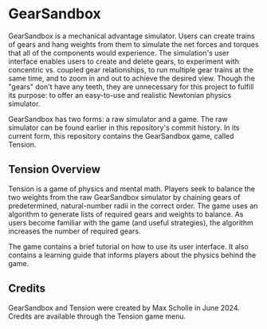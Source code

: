 # GearSandbox
GearSandbox is a mechanical advantage simulator. Users can create trains of gears and hang weights from them to simulate the net forces and torques that all of the components would experience. The simulation's user interface enables users to create and delete gears, to experiment with concentric vs. coupled gear relationships, to run multiple gear trains at the same time, and to zoom in and out to achieve the desired view. Though the "gears" don't have any teeth, they are unnecessary for this project to fulfill its purpose: to offer an easy-to-use and realistic Newtonian physics simulator.

GearSandbox has two forms: a raw simulator and a game. The raw simulator can be found earlier in this repository's commit history. In its current form, this repository contains the GearSandbox game, called Tension.

## Tension Overview
Tension is a game of physics and mental math. Players seek to balance the two weights from the raw GearSandbox simulator by chaining gears of predetermined, natural-number radii in the correct order. The game uses an algorithm to generate lists of required gears and weights to balance. As users become familiar with the game (and useful strategies), the algorithm increases the number of required gears.

The game contains a brief tutorial on how to use its user interface. It also contains a learning guide that informs players about the physics behind the game.

## Credits
GearSandbox and Tension were created by Max Scholle in June 2024. Credits are available through the Tension game menu.